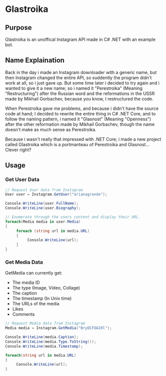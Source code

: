# Glastroika

## Purpose
Glastroika is an unoffical Instagram API made in C# .NET with an example bot.

## Name Explaination
Back in the day i made an Instagram downloader with a generic name, but then Instagram changed the entire API, so suddently the program didn't work at all, so i just gave up.
But some time later i decided to try again and i wanted to give it a new name; so i named it "Perestroika" (Meaning "Restructuring") after the Russian word and the reformations in the USSR made by Mikhail Gorbachev, because you know, I restructured the code.

When Perestroika gave me problems, and because i didn't have the source code at hand; I decided to rewrite the entire thing in C# .NET Core, and to follow the naming pattern, i named it "Glasnost" (Meaning "Openness") after the other reformation made by Mikhail Gorbachev, though the name doesn't make as much sense as Perestroika.

Because i wasn't really that impressed with .NET Core; i made a new project called Glastroika which is a portmanteau of Perestroika and Glasnost... Clever right?

## Usage
### Get User Data
```csharp
// Request User data from Instagram
User user = Instagram.GetUser("arianagrande");

Console.WriteLine(user.FullName);
Console.WriteLine(user.Biography);

// Enumerate through the users content and display their URL.
foreach(Media media in user.Media)
{
     foreach (string url in media.URL)
     {
          Console.WriteLine(url);
     }
}
```
### Get Media Data
GetMedia can currently get:
- The media ID
- The type (Image, Video, Collage)
- The caption
- The timestamp (In Unix time)
- The URLs of the media
- Likes
- Comments

```csharp
// Request Media data from Instagram
Media media = Instagram.GetMedia("BryOCFOA20l");

Console.WriteLine(media.Caption);
Console.WriteLine(media.Type.ToString());
Console.WriteLine(media.Timestamp);

foreach(string url in media.URL)
{
     Console.WriteLine(url);
}
```
